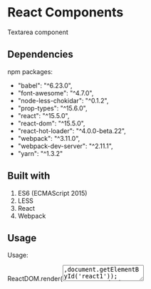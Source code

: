 # React Components
Textarea component

## Dependencies

npm packages:
- "babel": "^6.23.0",
- "font-awesome": "^4.7.0",
- "node-less-chokidar": "^0.1.2",
- "prop-types": "^15.6.0",
- "react": "^15.5.0",
- "react-dom": "^15.5.0",
- "react-hot-loader": "^4.0.0-beta.22",
- "webpack": "^3.11.0",
- "webpack-dev-server": "^2.11.1",
- "yarn": "^1.3.2"


## Built with

1.	ES6 (ECMAScript 2015)
2.	LESS
3.	React
4.	Webpack

## Usage
Usage:

ReactDOM.render(<Textarea className="style1" placeholder="Enter text 1..." />,document.getElementById('react1'));
ReactDOM.render(<Textarea className="style2" placeholder="Enter text 2..." readonly />,document.getElementById('react1'));
ReactDOM.render(<Textarea className="style3" placeholder="Enter text 3..." disabled />,document.getElementById('react1'));

## License

This project is licensed under the MIT License - see the [LICENSE.md](LICENSE.md) file for details
